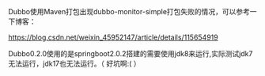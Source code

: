 Dubbo使用Maven打包出现dubbo-monitor-simple打包失败的情况，可以参考一下博客：

https://blog.csdn.net/weixin_45952147/article/details/115654919



Dubbo0.2.0使用的是springboot2.0.2搭建的需要使用jdk8来运行,实际测试jdk7无法运行，jdk17也无法运行。（  好坑啊:(  ）